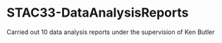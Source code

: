 # STAC33-DataAnalysisReports
Carried out 10 data analysis reports under the supervision of Ken Butler
